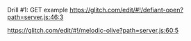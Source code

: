 Drill #1: GET example
https://glitch.com/edit/#!/defiant-open?path=server.js:46:3

https://glitch.com/edit/#!/melodic-olive?path=server.js:60:5

